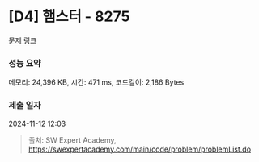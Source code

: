 # [D4] 햄스터 - 8275 

[문제 링크](https://swexpertacademy.com/main/code/problem/problemDetail.do?contestProbId=AWxQ310aOlQDFAWL) 

### 성능 요약

메모리: 24,396 KB, 시간: 471 ms, 코드길이: 2,186 Bytes

### 제출 일자

2024-11-12 12:03



> 출처: SW Expert Academy, https://swexpertacademy.com/main/code/problem/problemList.do